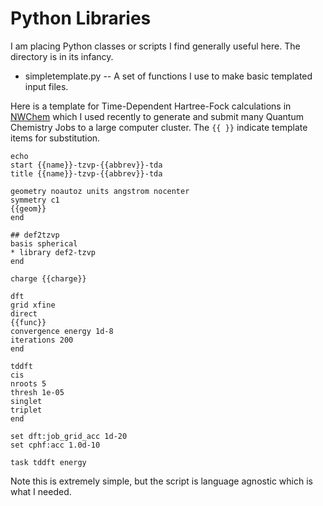 Python Libraries
================

I am placing Python classes or scripts I find generally useful here. The directory is in its infancy.

* simpletemplate.py -- A set of functions I use to make basic templated input files.

Here is a template for Time-Dependent Hartree-Fock calculations in [NWChem](http://www.nwchem-sw.org/index.php/Main_Page)
which I used recently to generate and submit many Quantum Chemistry Jobs to a large computer cluster. The `{{ }}`
indicate template items for substitution.

```
echo
start {{name}}-tzvp-{{abbrev}}-tda
title {{name}}-tzvp-{{abbrev}}-tda

geometry noautoz units angstrom nocenter
symmetry c1
{{geom}}
end

## def2tzvp
basis spherical
* library def2-tzvp
end

charge {{charge}}

dft
grid xfine
direct
{{func}}
convergence energy 1d-8
iterations 200
end

tddft
cis
nroots 5
thresh 1e-05
singlet
triplet
end

set dft:job_grid_acc 1d-20
set cphf:acc 1.0d-10

task tddft energy
```

Note this is extremely simple, but the script is language agnostic which is what I needed.
